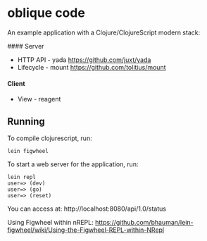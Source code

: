 # oblique code

An example application with a Clojure/ClojureScript modern stack:

#### Server

- HTTP API - yada https://github.com/juxt/yada
- Lifecycle - mount https://github.com/tolitius/mount

#### Client

- View - reagent 

## Running

To compile clojurescript, run:

    lein figwheel

To start a web server for the application, run:

```
lein repl
user=> (dev)
user=> (go)
user=> (reset)
```

You can access at: http://localhost:8080/api/1.0/status

Using Figwheel within nREPL: https://github.com/bhauman/lein-figwheel/wiki/Using-the-Figwheel-REPL-within-NRepl



